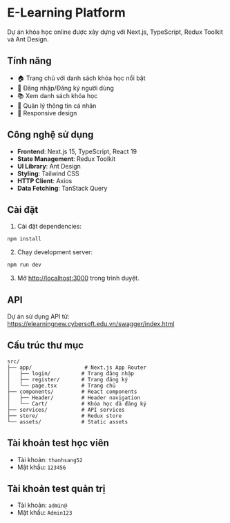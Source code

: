 # E-Learning Platform

Dự án khóa học online được xây dựng với Next.js, TypeScript, Redux Toolkit và Ant Design.

## Tính năng

- 🏠 Trang chủ với danh sách khóa học nổi bật
- 🔐 Đăng nhập/Đăng ký người dùng
- 📚 Xem danh sách khóa học
- 👤 Quản lý thông tin cá nhân
- 📱 Responsive design

## Công nghệ sử dụng

- **Frontend**: Next.js 15, TypeScript, React 19
- **State Management**: Redux Toolkit
- **UI Library**: Ant Design
- **Styling**: Tailwind CSS
- **HTTP Client**: Axios
- **Data Fetching**: TanStack Query

## Cài đặt

1. Cài đặt dependencies:

```bash
npm install
```

2. Chạy development server:

```bash
npm run dev
```

3. Mở [http://localhost:3000](http://localhost:3000) trong trình duyệt.

## API

Dự án sử dụng API từ: https://elearningnew.cybersoft.edu.vn/swagger/index.html

## Cấu trúc thư mục

```
src/
├── app/                 # Next.js App Router
│   ├── login/          # Trang đăng nhập
│   ├── register/       # Trang đăng ký
│   └── page.tsx        # Trang chủ
├── components/         # React components
│   ├── Header/         # Header navigation
│   └── Cart/           # Khóa học đã đăng ký
├── services/           # API services
├── store/              # Redux store
└── assets/             # Static assets
```

## Tài khoản test học viên

- Tài khoản: `thanhsang52`
- Mật khẩu: `123456`

## Tài khoản test quản trị

- Tài khoản: `admin@`
- Mật khẩu: `Admin123`

